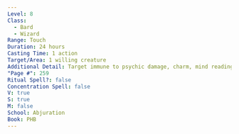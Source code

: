 ```yaml
---
Level: 8
Class:
  - Bard
  - Wizard
Range: Touch
Duration: 24 hours
Casting Time: 1 action
Target/Area: 1 willing creature
Additional Detail: Target immune to psychic damage, charm, mind reading, divinations.
"Page #": 259
Ritual Spell?: false
Concentration Spell: false
V: true
S: true
M: false
School: Abjuration
Book: PHB
---
```

